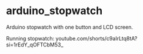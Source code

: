 # arduino_stopwatch
Arduino stopwatch with one button and LCD screen.

Running stopwatch: 
youtube.com/shorts/c9aIrLtq8tA?si=1rEdY_qOFTCbM53_
